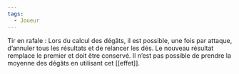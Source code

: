 ```yaml
---
tags:
  - Joueur
---
```

Tir en rafale : 
	Lors du calcul des dégâts, il est possible, une fois par attaque, d’annuler tous les résultats et de relancer les dés. Le nouveau résultat remplace le premier et doit être conservé. Il n’est pas possible de prendre la moyenne des dégâts en utilisant cet [[effet]].